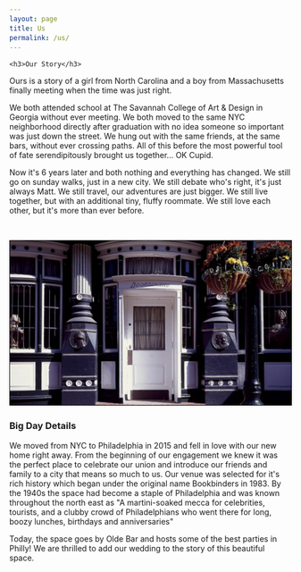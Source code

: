 ```yaml
---
layout: page
title: Us
permalink: /us/
---
```


<div class="details copy">

	<h3>Our Story</h3>
<p>Ours is a story of a girl from North Carolina and a boy from Massachusetts finally meeting when the time was just right. 
</p><p>
We both attended school at The Savannah College of Art &amp; Design in Georgia without ever meeting. We both moved to the same NYC neighborhood directly after graduation with no idea someone so important was just down the street. We hung out with the same friends, at the same bars, without ever crossing paths. All of this before the most powerful tool of fate serendipitously brought us together... OK Cupid.
</p><p>
Now it's 6 years later and both nothing and everything has changed. We still go on sunday walks, just in a new city. We still debate who's right, it's just always Matt. We still travel, our adventures are just bigger. We still live together, but with an additional tiny, fluffy roommate. We still love each other, but it's more than ever before.</p>
<br/>
<p><img src="/images/bookbinders.png" style="border:1px solid #000;"/></p>
<h3>Big Day Details</h3>
<p>We moved from NYC to Philadelphia in 2015 and fell in love with our new home right away. From the beginning of our engagement we knew it was the perfect place to celebrate our union and introduce our friends and family to a city that means so much to us.
Our venue was selected for it's rich history which began under the original name Bookbinders in 1983. By the 1940s the space had become a staple of Philadelphia and was known throughout the north east as "A martini-soaked mecca for celebrities, tourists, and a clubby crowd of Philadelphians who went there for long, boozy lunches, birthdays and anniversaries"
</p><p>
Today, the space goes by Olde Bar and hosts some of the best parties in Philly! We are thrilled to add our wedding to the story of this beautiful space.</p>
</div>